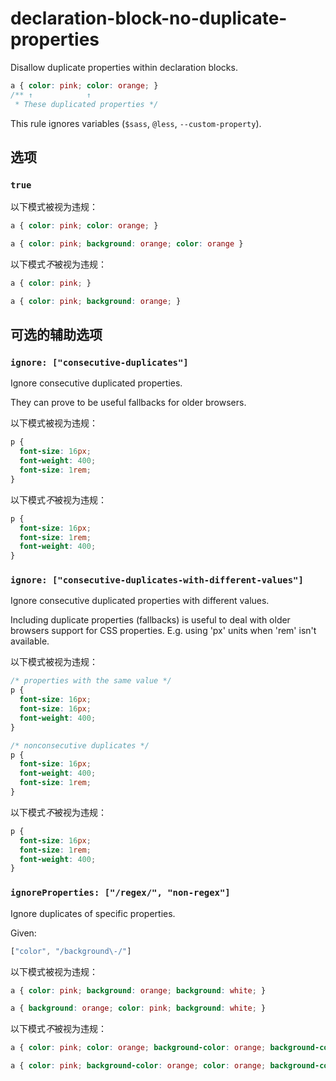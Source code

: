 # declaration-block-no-duplicate-properties

Disallow duplicate properties within declaration blocks.

```css
a { color: pink; color: orange; }
/** ↑            ↑
 * These duplicated properties */
```

This rule ignores variables (`$sass`, `@less`, `--custom-property`).

## 选项

### `true`

以下模式被视为违规：

```css
a { color: pink; color: orange; }
```

```css
a { color: pink; background: orange; color: orange }
```

以下模式*不*被视为违规：

```css
a { color: pink; }
```

```css
a { color: pink; background: orange; }
```

## 可选的辅助选项

### `ignore: ["consecutive-duplicates"]`

Ignore consecutive duplicated properties.

They can prove to be useful fallbacks for older browsers.

以下模式被视为违规：

```css
p {
  font-size: 16px;
  font-weight: 400;
  font-size: 1rem;
}
```

以下模式*不*被视为违规：

```css
p {
  font-size: 16px;
  font-size: 1rem;
  font-weight: 400;
}
```

### `ignore: ["consecutive-duplicates-with-different-values"]`

Ignore consecutive duplicated properties with different values.

Including duplicate properties (fallbacks) is useful to deal with older browsers support for CSS properties. E.g. using 'px' units when 'rem' isn't available.

以下模式被视为违规：

```css
/* properties with the same value */
p {
  font-size: 16px;
  font-size: 16px;
  font-weight: 400;
}
```

```css
/* nonconsecutive duplicates */
p {
  font-size: 16px;
  font-weight: 400;
  font-size: 1rem;
}
```

以下模式*不*被视为违规：

```css
p {
  font-size: 16px;
  font-size: 1rem;
  font-weight: 400;
}
```

### `ignoreProperties: ["/regex/", "non-regex"]`

Ignore duplicates of specific properties.

Given:

```js
["color", "/background\-/"]
```

以下模式被视为违规：

```css
a { color: pink; background: orange; background: white; }
```

```css
a { background: orange; color: pink; background: white; }
```

以下模式*不*被视为违规：

```css
a { color: pink; color: orange; background-color: orange; background-color: white; }
```

```css
a { color: pink; background-color: orange; color: orange; background-color: white; }
```
